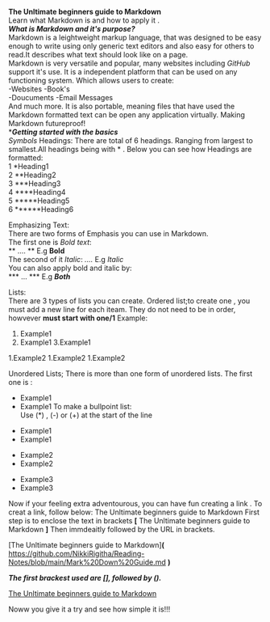 **The Unltimate beginners guide to Markdown**  
Learn what Markdown is and how to apply it .  
***What is Markdown and it's purpose?***  
Markdown is a leightweight markup language, that was designed to be easy enough to write using only generic text editors and also easy for others to read.It describes what text should look like on a page.  
Markdown is very versatile and popular, many websites including *GitHub* support it's use.  It is a independent platform that can be used on any functioning system. Which allows users to create:  
-Websites
-Book's  
-Doucuments
-Email Messages  
And much more. It is also portable, meaning files that have used the Markdown formatted text can be open any application virtually. Making Markdown futureproof!  
****Getting started with the basics***  
*Symbols*
Headings:
There are total of 6 headings. Ranging from largest to smallest.All headings being with * . Below you can see how Headings are formatted:  
1 *Heading1   
2 **Heading2  
3 ***Heading3  
4 ****Heading4  
5 *****Heading5  
6 ******Heading6 

Emphasizing Text:  
There are two forms of Emphasis you can use in Markdown.     
The first one is *Bold text*:  
** .... ** E.g  **Bold**   
The second of it *Italic*:
*....* E.g *Italic*  
You can also apply bold and italic by:  
*** ... *** E.g ***Both***  

Lists:  
There are 3 types of lists you can create.
Ordered list;to create one , you must add a new line for each iteam. They do not need to be in order, howvever **must start with one/1**
Example:
1. Example1
2. Example1
3.Example1

1.Example2
1.Example2
1.Example2  

Unordered Lists; There is more than one form of unordered lists.
The first one is :
- Example1
- Example1
To make a bullpoint list:  
Use (*) , (-) or (+) at the start of the line    
* Example1    
* Example1    
- Example2  
- Example2  
+ Example3  
+ Example3  

Now if your feeling extra adventourous, you can have fun creating a link .
To creat a link, follow below:
The Unltimate beginners guide to Markdown
First step is to enclose the text in brackets 
**[** The Unltimate beginners guide to Markdown **]**
Then immdeaitly followed by the URL in brackets. 

[The Unltimate beginners guide to Markdown]**(** https://github.com/NikkiRigitha/Reading-Notes/blob/main/Mark%20Down%20Guide.md **)**

***The first brackest used are [], followed by ().***


[The Unltimate beginners guide to Markdown](https://github.com/NikkiRigitha/Reading-Notes/blob/main/Mark%20Down%20Guide.md)

Noww you give it a try and see how simple it is!!!









